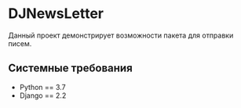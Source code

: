 DJNewsLetter
==========

Данный проект демонстрирует возможности пакета для отправки писем.

## Системные требования

* Python == 3.7
* Django == 2.2
